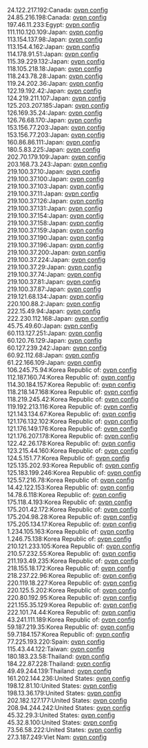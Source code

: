24.122.217.192:Canada: [ovpn config](vpn/24_122_217_192.ovpn)  
24.85.216.198:Canada: [ovpn config](vpn/24_85_216_198.ovpn)  
197.46.11.233:Egypt: [ovpn config](vpn/197_46_11_233.ovpn)  
111.110.120.109:Japan: [ovpn config](vpn/111_110_120_109.ovpn)  
113.154.137.98:Japan: [ovpn config](vpn/113_154_137_98.ovpn)  
113.154.4.162:Japan: [ovpn config](vpn/113_154_4_162.ovpn)  
114.178.91.51:Japan: [ovpn config](vpn/114_178_91_51.ovpn)  
115.39.229.132:Japan: [ovpn config](vpn/115_39_229_132.ovpn)  
118.105.218.18:Japan: [ovpn config](vpn/118_105_218_18.ovpn)  
118.243.78.28:Japan: [ovpn config](vpn/118_243_78_28.ovpn)  
119.24.202.36:Japan: [ovpn config](vpn/119_24_202_36.ovpn)  
122.19.192.42:Japan: [ovpn config](vpn/122_19_192_42.ovpn)  
124.219.211.107:Japan: [ovpn config](vpn/124_219_211_107.ovpn)  
125.203.207.185:Japan: [ovpn config](vpn/125_203_207_185.ovpn)  
126.169.35.24:Japan: [ovpn config](vpn/126_169_35_24.ovpn)  
126.76.68.170:Japan: [ovpn config](vpn/126_76_68_170.ovpn)  
153.156.77.203:Japan: [ovpn config](vpn/153_156_77_203.ovpn)  
153.156.77.203:Japan: [ovpn config](vpn/153_156_77_203.ovpn)  
160.86.86.111:Japan: [ovpn config](vpn/160_86_86_111.ovpn)  
180.5.83.225:Japan: [ovpn config](vpn/180_5_83_225.ovpn)  
202.70.179.109:Japan: [ovpn config](vpn/202_70_179_109.ovpn)  
203.168.73.243:Japan: [ovpn config](vpn/203_168_73_243.ovpn)  
219.100.37.10:Japan: [ovpn config](vpn/219_100_37_10.ovpn)  
219.100.37.100:Japan: [ovpn config](vpn/219_100_37_100.ovpn)  
219.100.37.103:Japan: [ovpn config](vpn/219_100_37_103.ovpn)  
219.100.37.11:Japan: [ovpn config](vpn/219_100_37_11.ovpn)  
219.100.37.126:Japan: [ovpn config](vpn/219_100_37_126.ovpn)  
219.100.37.131:Japan: [ovpn config](vpn/219_100_37_131.ovpn)  
219.100.37.154:Japan: [ovpn config](vpn/219_100_37_154.ovpn)  
219.100.37.158:Japan: [ovpn config](vpn/219_100_37_158.ovpn)  
219.100.37.159:Japan: [ovpn config](vpn/219_100_37_159.ovpn)  
219.100.37.190:Japan: [ovpn config](vpn/219_100_37_190.ovpn)  
219.100.37.196:Japan: [ovpn config](vpn/219_100_37_196.ovpn)  
219.100.37.200:Japan: [ovpn config](vpn/219_100_37_200.ovpn)  
219.100.37.224:Japan: [ovpn config](vpn/219_100_37_224.ovpn)  
219.100.37.29:Japan: [ovpn config](vpn/219_100_37_29.ovpn)  
219.100.37.74:Japan: [ovpn config](vpn/219_100_37_74.ovpn)  
219.100.37.81:Japan: [ovpn config](vpn/219_100_37_81.ovpn)  
219.100.37.87:Japan: [ovpn config](vpn/219_100_37_87.ovpn)  
219.121.68.134:Japan: [ovpn config](vpn/219_121_68_134.ovpn)  
220.100.88.2:Japan: [ovpn config](vpn/220_100_88_2.ovpn)  
222.15.49.94:Japan: [ovpn config](vpn/222_15_49_94.ovpn)  
222.230.112.168:Japan: [ovpn config](vpn/222_230_112_168.ovpn)  
45.75.49.60:Japan: [ovpn config](vpn/45_75_49_60.ovpn)  
60.113.127.251:Japan: [ovpn config](vpn/60_113_127_251.ovpn)  
60.120.76.129:Japan: [ovpn config](vpn/60_120_76_129.ovpn)  
60.127.239.242:Japan: [ovpn config](vpn/60_127_239_242.ovpn)  
60.92.112.68:Japan: [ovpn config](vpn/60_92_112_68.ovpn)  
61.22.166.109:Japan: [ovpn config](vpn/61_22_166_109.ovpn)  
106.245.75.94:Korea Republic of: [ovpn config](vpn/106_245_75_94.ovpn)  
112.187.160.74:Korea Republic of: [ovpn config](vpn/112_187_160_74.ovpn)  
114.30.184.157:Korea Republic of: [ovpn config](vpn/114_30_184_157.ovpn)  
118.218.147.168:Korea Republic of: [ovpn config](vpn/118_218_147_168.ovpn)  
118.219.245.42:Korea Republic of: [ovpn config](vpn/118_219_245_42.ovpn)  
119.192.213.116:Korea Republic of: [ovpn config](vpn/119_192_213_116.ovpn)  
121.143.134.67:Korea Republic of: [ovpn config](vpn/121_143_134_67.ovpn)  
121.176.132.102:Korea Republic of: [ovpn config](vpn/121_176_132_102.ovpn)  
121.176.149.176:Korea Republic of: [ovpn config](vpn/121_176_149_176.ovpn)  
121.176.207.178:Korea Republic of: [ovpn config](vpn/121_176_207_178.ovpn)  
122.42.26.178:Korea Republic of: [ovpn config](vpn/122_42_26_178.ovpn)  
123.215.44.160:Korea Republic of: [ovpn config](vpn/123_215_44_160.ovpn)  
124.5.151.77:Korea Republic of: [ovpn config](vpn/124_5_151_77.ovpn)  
125.135.202.93:Korea Republic of: [ovpn config](vpn/125_135_202_93.ovpn)  
125.183.199.246:Korea Republic of: [ovpn config](vpn/125_183_199_246.ovpn)  
125.57.216.78:Korea Republic of: [ovpn config](vpn/125_57_216_78.ovpn)  
14.42.122.153:Korea Republic of: [ovpn config](vpn/14_42_122_153.ovpn)  
14.78.6.118:Korea Republic of: [ovpn config](vpn/14_78_6_118.ovpn)  
175.118.4.193:Korea Republic of: [ovpn config](vpn/175_118_4_193.ovpn)  
175.201.42.172:Korea Republic of: [ovpn config](vpn/175_201_42_172.ovpn)  
175.204.98.28:Korea Republic of: [ovpn config](vpn/175_204_98_28.ovpn)  
175.205.134.17:Korea Republic of: [ovpn config](vpn/175_205_134_17.ovpn)  
1.234.105.163:Korea Republic of: [ovpn config](vpn/1_234_105_163.ovpn)  
1.246.75.138:Korea Republic of: [ovpn config](vpn/1_246_75_138.ovpn)  
210.121.233.105:Korea Republic of: [ovpn config](vpn/210_121_233_105.ovpn)  
210.57.232.55:Korea Republic of: [ovpn config](vpn/210_57_232_55.ovpn)  
211.193.49.235:Korea Republic of: [ovpn config](vpn/211_193_49_235.ovpn)  
218.155.18.172:Korea Republic of: [ovpn config](vpn/218_155_18_172.ovpn)  
218.237.22.96:Korea Republic of: [ovpn config](vpn/218_237_22_96.ovpn)  
220.119.18.227:Korea Republic of: [ovpn config](vpn/220_119_18_227.ovpn)  
220.125.5.202:Korea Republic of: [ovpn config](vpn/220_125_5_202.ovpn)  
220.80.192.95:Korea Republic of: [ovpn config](vpn/220_80_192_95.ovpn)  
221.155.35.129:Korea Republic of: [ovpn config](vpn/221_155_35_129.ovpn)  
222.101.74.44:Korea Republic of: [ovpn config](vpn/222_101_74_44.ovpn)  
43.241.111.189:Korea Republic of: [ovpn config](vpn/43_241_111_189.ovpn)  
59.187.219.35:Korea Republic of: [ovpn config](vpn/59_187_219_35.ovpn)  
59.7.184.157:Korea Republic of: [ovpn config](vpn/59_7_184_157.ovpn)  
77.225.193.220:Spain: [ovpn config](vpn/77_225_193_220.ovpn)  
115.43.44.122:Taiwan: [ovpn config](vpn/115_43_44_122.ovpn)  
180.183.23.58:Thailand: [ovpn config](vpn/180_183_23_58.ovpn)  
184.22.87.228:Thailand: [ovpn config](vpn/184_22_87_228.ovpn)  
49.49.244.139:Thailand: [ovpn config](vpn/49_49_244_139.ovpn)  
161.202.144.236:United States: [ovpn config](vpn/161_202_144_236.ovpn)  
198.12.81.10:United States: [ovpn config](vpn/198_12_81_10.ovpn)  
198.13.36.179:United States: [ovpn config](vpn/198_13_36_179.ovpn)  
202.182.127.177:United States: [ovpn config](vpn/202_182_127_177.ovpn)  
208.94.244.242:United States: [ovpn config](vpn/208_94_244_242.ovpn)  
45.32.29.3:United States: [ovpn config](vpn/45_32_29_3.ovpn)  
45.32.8.100:United States: [ovpn config](vpn/45_32_8_100.ovpn)  
73.56.58.222:United States: [ovpn config](vpn/73_56_58_222.ovpn)  
27.3.187.249:Viet Nam: [ovpn config](vpn/27_3_187_249.ovpn)  
